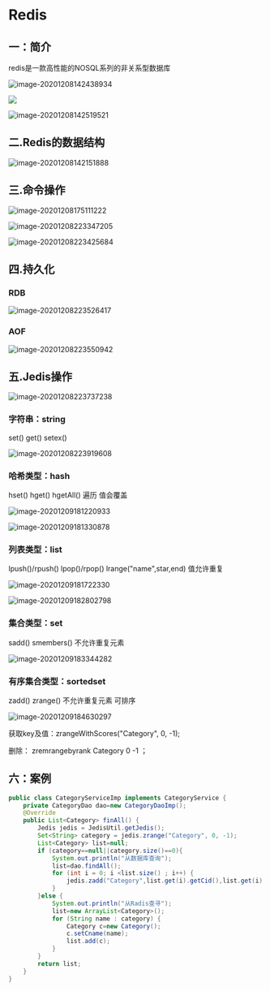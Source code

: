# Redis

## 一：简介

redis是一款高性能的NOSQL系列的非关系型数据库

![image-20201208142438934](C:\Users\jl\AppData\Roaming\Typora\typora-user-images\image-20201208142438934.png)

![](C:\Users\jl\AppData\Roaming\Typora\typora-user-images\image-20201208142655861.png)

![image-20201208142519521](C:\Users\jl\AppData\Roaming\Typora\typora-user-images\image-20201208142519521.png)

## 二.Redis的数据结构

![image-20201208142151888](C:\Users\jl\AppData\Roaming\Typora\typora-user-images\image-20201208142151888.png)

## 三.命令操作

![image-20201208175111222](D:\Users\jl\Desktop\Typora\Redis.assets\image-20201208175111222.png)

![image-20201208223347205](D:\Users\jl\Desktop\Typora\Redis.assets\image-20201208223347205.png)

![image-20201208223425684](D:\Users\jl\Desktop\Typora\Redis.assets\image-20201208223425684.png)

## 四.持久化

### RDB

![image-20201208223526417](D:\Users\jl\Desktop\Typora\Redis.assets\image-20201208223526417.png)

### AOF

![image-20201208223550942](D:\Users\jl\Desktop\Typora\Redis.assets\image-20201208223550942.png)

## 五.Jedis操作

![image-20201208223737238](D:\Users\jl\Desktop\Typora\Redis.assets\image-20201208223737238.png)

### 字符串：string

set()    get()     setex()

![image-20201208223919608](D:\Users\jl\Desktop\Typora\Redis.assets\image-20201208223919608.png)

### 哈希类型：hash

hset()	hget()	hgetAll()	遍历	值会覆盖

![image-20201209181220933](D:\Users\jl\Desktop\Typora\Redis.assets\image-20201209181220933.png)

![image-20201209181330878](D:\Users\jl\Desktop\Typora\Redis.assets\image-20201209181330878.png)

### 列表类型：list

lpush()/rpush()	lpop()/rpop()	lrange("name",star,end)		值允许重复

![image-20201209181722330](D:\Users\jl\Desktop\Typora\Redis.assets\image-20201209181722330.png)

![image-20201209182802798](D:\Users\jl\Desktop\Typora\Redis.assets\image-20201209182802798.png)

### 集合类型：set

sadd()	smembers()	不允许重复元素

![image-20201209183344282](D:\Users\jl\Desktop\Typora\Redis.assets\image-20201209183344282.png)

### 有序集合类型：sortedset

zadd()	zrange()	不允许重复元素	可排序

![image-20201209184630297](D:\Users\jl\Desktop\Typora\Redis.assets\image-20201209184630297.png)

获取key及值：zrangeWithScores("Category", 0, -1);

删除： zremrangebyrank Category 0 -1 ；

## 六：案例

```java
public class CategoryServiceImp implements CategoryService {
    private CategoryDao dao=new CategoryDaoImp();
    @Override
    public List<Category> finAll() {
        Jedis jedis = JedisUtil.getJedis();
        Set<String> category = jedis.zrange("Category", 0, -1);
        List<Category> list=null;
        if (category==null||category.size()==0){
            System.out.println("从数据库查询");
            list=dao.findAll();
            for (int i = 0; i <list.size() ; i++) {
                jedis.zadd("Category",list.get(i).getCid(),list.get(i).getCname());
            }
        }else {
            System.out.println("从Radis查寻");
            list=new ArrayList<Category>();
            for (String name : category) {
                Category c=new Category();
                c.setCname(name);
                list.add(c);
            }
        }
        return list;
    }
}
```

